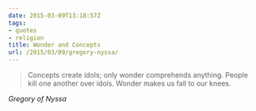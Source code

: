```yaml
---
date: 2015-03-09T13:18:57Z
tags:
- quotes
- religion
title: Wonder and Concepts
url: /2015/03/09/gregory-nyssa/
---
```


<blockquote class="big">Concepts create idols; only wonder comprehends anything. People kill one another over idols. Wonder makes us fall to our knees.</blockquote>

<cite class="big">Gregory of Nyssa</cite>


